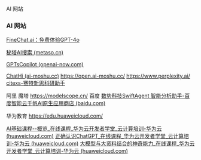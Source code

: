 ---
---
AI 网站

### **AI 网站**

[FineChat.ai：免费体验GPT-4o](https://finechat.ai/zh-CN)

[秘塔AI搜索 (metaso.cn)](https://metaso.cn/)

[GPTsCopilot (openai-now.com)](https://chat.openai-now.com/zh/)

[ChatHi (ai-moshu.cc)](https://open.ai-moshu.cc/?type=1&token=lNo8m26dtkh7SxA6IOm6QcePSJcCUa06@tcuqkgRFozz6ceTcwbmptFy2Q0tGElq6&bd_vid=10824740917930393148#/analysis)
<https://open.ai-moshu.cc/>
<https://www.perplexity.ai/>
[citexs-赛特新思科研助手](https://www.citexs.com/)

阿里 魔塔
<https://modelscope.cn/>
百度
[数势科技SwiftAgent 智能分析助手-百度智能云千帆AI原生应用商店 (baidu.com)](https://qianfanmarket.baidu.com/product/detail/5e8db74e-0aec-4ca9-824f-a48654076f91?track=cloudclouddaohang)

华为教育
<https://edu.huaweicloud.com/>

[AI基础课程--概览_在线课程_华为云开发者学堂_云计算培训-华为云 (huaweicloud.com)](https://connect.huaweicloud.com/courses/learn/course-v1:HuaweiX+CBUCNXE072+Self-paced/about)
[正确认识ChatGPT_在线课程_华为云开发者学堂_云计算培训-华为云 (huaweicloud.com)](https://connect.huaweicloud.com/courses/learn/C101713942610771600/about)
[大模型与大资料结合的神奇能力_在线课程_华为云开发者学堂_云计算培训-华为云 (huaweicloud.com)](https://connect.huaweicloud.com/courses/learn/C101713946369414719/about)
